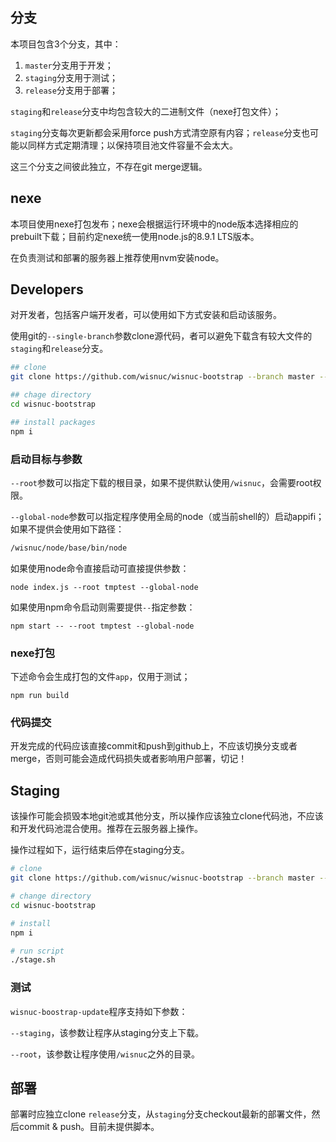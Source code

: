 ## 分支

本项目包含3个分支，其中：

1. `master`分支用于开发；
2. `staging`分支用于测试；
3. `release`分支用于部署；




`staging`和`release`分支中均包含较大的二进制文件（nexe打包文件）；



`staging`分支每次更新都会采用force push方式清空原有内容；`release`分支也可能以同样方式定期清理；以保持项目池文件容量不会太大。



这三个分支之间彼此独立，不存在git merge逻辑。



## nexe

本项目使用nexe打包发布；nexe会根据运行环境中的node版本选择相应的prebuilt下载；目前约定nexe统一使用node.js的8.9.1 LTS版本。



在负责测试和部署的服务器上推荐使用nvm安装node。



## Developers

对开发者，包括客户端开发者，可以使用如下方式安装和启动该服务。



使用git的`--single-branch`参数clone源代码，者可以避免下载含有较大文件的`staging`和`release`分支。

```bash
## clone
git clone https://github.com/wisnuc/wisnuc-bootstrap --branch master --single-branch

## chage directory
cd wisnuc-bootstrap

## install packages
npm i
```



### 启动目标与参数

`--root`参数可以指定下载的根目录，如果不提供默认使用`/wisnuc`，会需要root权限。

`--global-node`参数可以指定程序使用全局的node（或当前shell的）启动appifi；如果不提供会使用如下路径：

```bash
/wisnuc/node/base/bin/node
```



如果使用node命令直接启动可直接提供参数：

```
node index.js --root tmptest --global-node
```



如果使用npm命令启动则需要提供`--`指定参数：

```
npm start -- --root tmptest --global-node
```



### nexe打包

下述命令会生成打包的文件`app`，仅用于测试；

```
npm run build
```



### 代码提交

开发完成的代码应该直接commit和push到github上，不应该切换分支或者merge，否则可能会造成代码损失或者影响用户部署，切记！



## Staging

该操作可能会损毁本地git池或其他分支，所以操作应该独立clone代码池，不应该和开发代码池混合使用。推荐在云服务器上操作。



操作过程如下，运行结束后停在staging分支。

```bash
# clone
git clone https://github.com/wisnuc/wisnuc-bootstrap --branch master --single-branch

# change directory
cd wisnuc-bootstrap

# install
npm i

# run script
./stage.sh
```



### 测试

`wisnuc-boostrap-update`程序支持如下参数：



`--staging`，该参数让程序从staging分支上下载。

`--root`，该参数让程序使用`/wisnuc`之外的目录。

## 部署

部署时应独立clone `release`分支，从`staging`分支checkout最新的部署文件，然后commit & push。目前未提供脚本。

